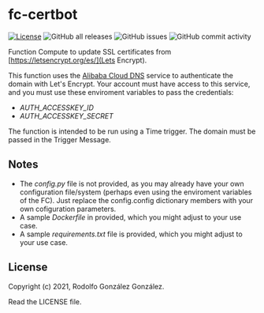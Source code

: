 # fc-certbot

[![License](https://img.shields.io/badge/License-BSD_3--Clause-blue.svg)](https://opensource.org/licenses/BSD-3-Clause) 
![GitHub all releases](https://img.shields.io/github/downloads/rgglez/fc-certbot/total) 
![GitHub issues](https://img.shields.io/github/issues/rgglez/fc-certbot) 
![GitHub commit activity](https://img.shields.io/github/commit-activity/y/rgglez/fc-certbot)

Function Compute to update SSL certificates from [https://letsencrypt.org/es/](Lets Encrypt).

This function uses the [Alibaba Cloud DNS](https://www.alibabacloud.com/product/dns) 
service to authenticate the domain with Let's Encrypt. Your account must have access
to this service, and you must use these enviroment variables to pass the credentials:

* *AUTH_ACCESSKEY_ID*
* *AUTH_ACCESSKEY_SECRET*

The function is intended to be run using a Time trigger. The domain must be passed in the Trigger Message.

## Notes

* The *config.py* file is not provided, as you may already have your own configuration file/system (perhaps even using the enviroment variables of the FC). Just replace the config.config dictionary members with your own cofiguration parameters.
* A sample *Dockerfile* in provided, which you might adjust to your use case.
* A sample *requirements.txt* file is provided, which you might adjust to your use case.

## License

Copyright (c) 2021, Rodolfo González González.

Read the LICENSE file.

